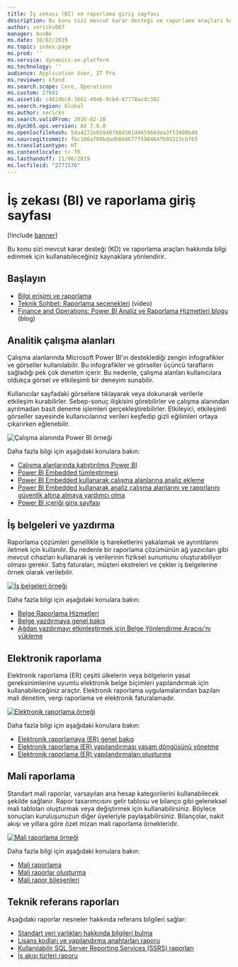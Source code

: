 ```yaml
---
title: İş zekası (BI) ve raporlama giriş sayfası
description: Bu konu sizi mevcut karar desteği ve raporlama araçları hakkında bilgi edinmek için kullanabileceğiniz kaynaklara yönlendirir.
author: sericks007
manager: AnnBe
ms.date: 10/02/2019
ms.topic: index-page
ms.prod: ''
ms.service: dynamics-ax-platform
ms.technology: ''
audience: Application User, IT Pro
ms.reviewer: kfend
ms.search.scope: Core, Operations
ms.custom: 27681
ms.assetid: c4624bc8-3661-49e6-9cb4-87778acdc302
ms.search.region: Global
ms.author: sericks
ms.search.validFrom: 2016-02-28
ms.dyn365.ops.version: AX 7.0.0
ms.openlocfilehash: 5da4272e65940708d301d465966dea3f53498b48
ms.sourcegitcommit: fbc106af09bdadb860677f590464fb93223cbf65
ms.translationtype: HT
ms.contentlocale: tr-TR
ms.lasthandoff: 11/06/2019
ms.locfileid: "2771576"
---
```

# <a name="business-intelligence-bi-and-reporting-home-page"></a>İş zekası (BI) ve raporlama giriş sayfası

[!include [banner](../includes/banner.md)]

Bu konu sizi mevcut karar desteği (KD) ve raporlama araçları hakkında bilgi edinmek için kullanabileceğiniz kaynaklara yönlendirir.

## <a name="get-started"></a>Başlayın
- [Bilgi erişimi ve raporlama](information-access-reporting.md)
- [Teknik Sohbet: Raporlama seçenekleri](https://www.youtube.com/watch?v=NzZONjKs5xA) (video)
- [Finance and Operations: Power BI Analiz ve Raporlama Hizmetleri blogu](https://community.dynamics.com/365/financeandoperations/b/powerbianalyticsandreporting) (blog)

## <a name="analytical-workspaces"></a>Analitik çalışma alanları
Çalışma alanlarında Microsoft Power BI'ın desteklediği zengin infografikler ve görseller kullanılabilir. Bu infografikler ve görseller üçüncü tarafların sağladığı pek çok denetim içerir. Bu nedenle, çalışma alanları kullanıcılara oldukça görsel ve etkileşimli bir deneyim sunabilir.

Kullanıcılar sayfadaki görsellere tıklayarak veya dokunarak verilerle etkileşim kurabilirler. Sebep-sonuç ilişkisini görebilirler ve çalışma alanından ayrılmadan basit deneme işlemleri gerçekleştirebilirler. Etkileyici, etkileşimli görseller sayesinde kullanıcılarınız verileri keşfedip gizli eğilimleri ortaya çıkarırken eğlenebilir.

![Çalışma alanında Power BI örneği](./media/Power-BI-in-D365-Workspace.png)

Daha fazla bilgi için aşağıdaki konulara bakın:

- [Çalışma alanlarında katıştırılmış Power BI](embed-power-bi-workspaces.md)
- [Power BI Embedded tümleştirmesi](power-bi-embedded-integration.md)
- [Power BI Embedded kullanarak çalışma alanlarına analiz ekleme](add-analytics-tab-workspaces.md)
- [Power BI Embedded kullanarak analiz çalışma alanlarını ve raporlarını güvenlik altına almaya yardımcı olma](secure-analytical-workspaces.md)
- [Power BI içeriği giriş sayfası](power-bi-home-page.md)

## <a name="business-documents-and-printing"></a>İş belgeleri ve yazdırma
Raporlama çözümleri genellikle iş hareketlerini yakalamak ve ayrıntılarını iletmek için kullanılır. Bu nedenle bir raporlama çözümünün ağ yazıcıları gibi mevcut cihazları kullanarak iş verilerinin fiziksel sunumunu oluşturabiliyor olması gerekir. Satış faturaları, müşteri ekstreleri ve çekler iş belgelerine örnek olarak verilebilir.

[![İş belgeleri örneği](./media/image-of-business-documents-1024x632.png)](./media/image-of-business-documents.png)

Daha fazla bilgi için aşağıdaki konulara bakın:

- [Belge Raporlama Hizmetleri](document-reporting-services.md)
- [Belge yazdırmaya genel bakış](print-documents.md)
- [Ağdan yazdırmayı etkinleştirmek için Belge Yönlendirme Aracısı'nı yükleme](install-document-routing-agent.md)

## <a name="electronic-reporting"></a>Elektronik raporlama
Elektronik raporlama (ER) çeşitli ülkelerin veya bölgelerin yasal gereksinimlerine uyumlu elektronik belge biçimleri yapılandırmak için kullanabileceğiniz araçtır. Elektronik raporlama uygulamalarından bazıları mali denetim, vergi raporlama ve elektronik faturalamadır.

[![Elektronik raporlama örneği](./media/electronic-reporting-example.png)](./media/electronic-reporting-example.png)

Daha fazla bilgi için aşağıdaki konulara bakın:

- [Elektronik raporlamaya (ER) genel bakış](general-electronic-reporting.md)
- [Elektronik raporlama (ER) yapılandırması yaşam döngüsünü yönetme](general-electronic-reporting-manage-configuration-lifecycle.md)
- [Elektronik raporlama (ER) yapılandırmaları oluşturma](electronic-reporting-configuration.md)

## <a name="financial-reporting"></a>Mali raporlama
Standart mali raporlar, varsayılan ana hesap kategorilerini kullanabilecek şekilde sağlanır. Rapor tasarımcısını gelir tablosu ve bilanço gibi geleneksel mali tabloları oluşturmak veya değiştirmek için kullanabilirsiniz. Böylece sonuçları kuruluşunuzun diğer üyeleriyle paylaşabilirsiniz. Bilançolar, nakit akışı ve yıllara göre özet mizan mali raporlama örnekleridir.

[![Mali raporlama örneği](./media/financial-reporting-example.png)](./media/financial-reporting-example.png)

Daha fazla bilgi için aşağıdaki konulara bakın:

- [Mali raporlama](financial-reporting-intro.md)
- [Mali raporlar oluşturma](generate-financial-report.md)
- [Mali rapor bileşenleri](financial-report-components.md)

## <a name="technical-reference-reports"></a>Teknik referans raporları
Aşağıdaki raporlar nesneler hakkında referans bilgileri sağlar:

- [Standart veri varlıkları hakkında bilgileri bulma](../data-entities/data-entities-report.md)
- [Lisans kodları ve yapılandırma anahtarları raporu](../sysadmin/license-codes-configuration-keys-report.md)
- [Kullanılabilir SQL Server Reporting Services (SSRS) raporları](SSRS-report.md)
- [İş akışı türleri raporu](../../fin-ops/organization-administration/workflow-types-report.md)

